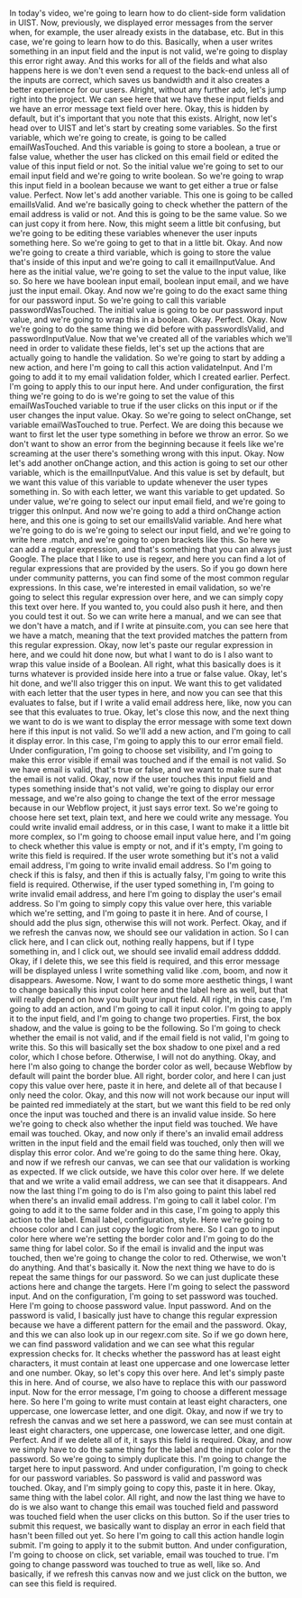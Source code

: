 In today's video, we're going to learn how to do client-side form validation in UIST. Now, previously, we displayed error messages from the server when, for example, the user already exists in the database, etc. But in this case, we're going to learn how to do this. Basically, when a user writes something in an input field and the input is not valid, we're going to display this error right away. And this works for all of the fields and what also happens here is we don't even send a request to the back-end unless all of the inputs are correct, which saves us bandwidth and it also creates a better experience for our users. Alright, without any further ado, let's jump right into the project. We can see here that we have these input fields and we have an error message text field over here. Okay, this is hidden by default, but it's important that you note that this exists. Alright, now let's head over to UIST and let's start by creating some variables. So the first variable, which we're going to create, is going to be called emailWasTouched. And this variable is going to store a boolean, a true or false value, whether the user has clicked on this email field or edited the value of this input field or not. So the initial value we're going to set to our email input field and we're going to write boolean. So we're going to wrap this input field in a boolean because we want to get either a true or false value. Perfect. Now let's add another variable. This one is going to be called emailIsValid. And we're basically going to check whether the pattern of the email address is valid or not. And this is going to be the same value. So we can just copy it from here. Now, this might seem a little bit confusing, but we're going to be editing these variables whenever the user inputs something here. So we're going to get to that in a little bit. Okay. And now we're going to create a third variable, which is going to store the value that's inside of this input and we're going to call it emailInputValue. And here as the initial value, we're going to set the value to the input value, like so. So here we have boolean input email, boolean input email, and we have just the input email. Okay. And now we're going to do the exact same thing for our password input. So we're going to call this variable passwordWasTouched. The initial value is going to be our password input value, and we're going to wrap this in a boolean. Okay. Perfect. Okay. Now we're going to do the same thing we did before with passwordIsValid, and passwordInputValue. Now that we've created all of the variables which we'll need in order to validate these fields, let's set up the actions that are actually going to handle the validation. So we're going to start by adding a new action, and here I'm going to call this action validateInput. And I'm going to add it to my email validation folder, which I created earlier. Perfect. I'm going to apply this to our input here. And under configuration, the first thing we're going to do is we're going to set the value of this emailWasTouched variable to true if the user clicks on this input or if the user changes the input value. Okay. So we're going to select onChange, set variable emailWasTouched to true. Perfect. We are doing this because we want to first let the user type something in before we throw an error. So we don't want to show an error from the beginning because it feels like we're screaming at the user there's something wrong with this input. Okay. Now let's add another onChange action, and this action is going to set our other variable, which is the emailInputValue. And this value is set by default, but we want this value of this variable to update whenever the user types something in. So with each letter, we want this variable to get updated. So under value, we're going to select our input email field, and we're going to trigger this onInput. And now we're going to add a third onChange action here, and this one is going to set our emailIsValid variable. And here what we're going to do is we're going to select our input field, and we're going to write here .match, and we're going to open brackets like this. So here we can add a regular expression, and that's something that you can always just Google. The place that I like to use is regexr, and here you can find a lot of regular expressions that are provided by the users. So if you go down here under community patterns, you can find some of the most common regular expressions. In this case, we're interested in email validation, so we're going to select this regular expression over here, and we can simply copy this text over here. If you wanted to, you could also push it here, and then you could test it out. So we can write here a manual, and we can see that we don't have a match, and if I write at pinsuite.com, you can see here that we have a match, meaning that the text provided matches the pattern from this regular expression. Okay, now let's paste our regular expression in here, and we could hit done now, but what I want to do is I also want to wrap this value inside of a Boolean. All right, what this basically does is it turns whatever is provided inside here into a true or false value. Okay, let's hit done, and we'll also trigger this on input. We want this to get validated with each letter that the user types in here, and now you can see that this evaluates to false, but if I write a valid email address here, like, now you can see that this evaluates to true. Okay, let's close this now, and the next thing we want to do is we want to display the error message with some text down here if this input is not valid. So we'll add a new action, and I'm going to call it display error. In this case, I'm going to apply this to our error email field. Under configuration, I'm going to choose set visibility, and I'm going to make this error visible if email was touched and if the email is not valid. So we have email is valid, that's true or false, and we want to make sure that the email is not valid. Okay, now if the user touches this input field and types something inside that's not valid, we're going to display our error message, and we're also going to change the text of the error message because in our Webflow project, it just says error text. So we're going to choose here set text, plain text, and here we could write any message. You could write invalid email address, or in this case, I want to make it a little bit more complex, so I'm going to choose email input value here, and I'm going to check whether this value is empty or not, and if it's empty, I'm going to write this field is required. If the user wrote something but it's not a valid email address, I'm going to write invalid email address. So I'm going to check if this is falsy, and then if this is actually falsy, I'm going to write this field is required. Otherwise, if the user typed something in, I'm going to write invalid email address, and here I'm going to display the user's email address. So I'm going to simply copy this value over here, this variable which we're setting, and I'm going to paste it in here. And of course, I should add the plus sign, otherwise this will not work. Perfect. Okay, and if we refresh the canvas now, we should see our validation in action. So I can click here, and I can click out, nothing really happens, but if I type something in, and I click out, we should see invalid email address ddddd. Okay, if I delete this, we see this field is required, and this error message will be displayed unless I write something valid like .com, boom, and now it disappears. Awesome. Now, I want to do some more aesthetic things, I want to change basically this input color here and the label here as well, but that will really depend on how you built your input field. All right, in this case, I'm going to add an action, and I'm going to call it input color. I'm going to apply it to the input field, and I'm going to change two properties. First, the box shadow, and the value is going to be the following. So I'm going to check whether the email is not valid, and if the email field is not valid, I'm going to write this. So this will basically set the box shadow to one pixel and a red color, which I chose before. Otherwise, I will not do anything. Okay, and here I'm also going to change the border color as well, because Webflow by default will paint the border blue. All right, border color, and here I can just copy this value over here, paste it in here, and delete all of that because I only need the color. Okay, and this now will not work because our input will be painted red immediately at the start, but we want this field to be red only once the input was touched and there is an invalid value inside. So here we're going to check also whether the input field was touched. We have email was touched. Okay, and now only if there's an invalid email address written in the input field and the email field was touched, only then will we display this error color. And we're going to do the same thing here. Okay, and now if we refresh our canvas, we can see that our validation is working as expected. If we click outside, we have this color over here. If we delete that and we write a valid email address, we can see that it disappears. And now the last thing I'm going to do is I'm also going to paint this label red when there's an invalid email address. I'm going to call it label color. I'm going to add it to the same folder and in this case, I'm going to apply this action to the label. Email label, configuration, style. Here we're going to choose color and I can just copy the logic from here. So I can go to input color here where we're setting the border color and I'm going to do the same thing for label color. So if the email is invalid and the input was touched, then we're going to change the color to red. Otherwise, we won't do anything. And that's basically it. Now the next thing we have to do is repeat the same things for our password. So we can just duplicate these actions here and change the targets. Here I'm going to select the password input. And on the configuration, I'm going to set password was touched. Here I'm going to choose password value. Input password. And on the password is valid, I basically just have to change this regular expression because we have a different pattern for the email and the password. Okay, and this we can also look up in our regexr.com site. So if we go down here, we can find password validation and we can see what this regular expression checks for. It checks whether the password has at least eight characters, it must contain at least one uppercase and one lowercase letter and one number. Okay, so let's copy this over here. And let's simply paste this in here. And of course, we also have to replace this with our password input. Now for the error message, I'm going to choose a different message here. So here I'm going to write must contain at least eight characters, one uppercase, one lowercase letter, and one digit. Okay, and now if we try to refresh the canvas and we set here a password, we can see must contain at least eight characters, one uppercase, one lowercase letter, and one digit. Perfect. And if we delete all of it, it says this field is required. Okay, and now we simply have to do the same thing for the label and the input color for the password. So we're going to simply duplicate this. I'm going to change the target here to input password. And under configuration, I'm going to check for our password variables. So password is valid and password was touched. Okay, and I'm simply going to copy this, paste it in here. Okay, same thing with the label color. All right, and now the last thing we have to do is we also want to change this email was touched field and password was touched field when the user clicks on this button. So if the user tries to submit this request, we basically want to display an error in each field that hasn't been filled out yet. So here I'm going to call this action handle login submit. I'm going to apply it to the submit button. And under configuration, I'm going to choose on click, set variable, email was touched to true. I'm going to change password was touched to true as well, like so. And basically, if we refresh this canvas now and we just click on the button, we can see this field is required.
